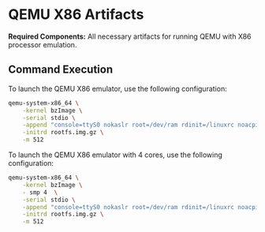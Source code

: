 # QEMU X86 Artifacts

**Required Components:**
All necessary artifacts for running QEMU with X86 processor emulation.

## Command Execution
To launch the QEMU X86 emulator, use the following configuration:

```bash
qemu-system-x86_64 \
    -kernel bzImage \
    -serial stdio \
    -append "console=ttyS0 nokaslr root=/dev/ram rdinit=/linuxrc noacpi" \
    -initrd rootfs.img.gz \
    -m 512
```


To launch the QEMU X86 emulator with 4 cores, use the following configuration:

```bash
qemu-system-x86_64 \
    -kernel bzImage \
    - smp 4  \
    -serial stdio \
    -append "console=ttyS0 nokaslr root=/dev/ram rdinit=/linuxrc noacpi" \
    -initrd rootfs.img.gz \
    -m 512
```
